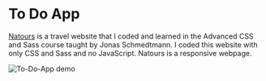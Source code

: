 # To Do App
[Natours](shakiba-vakili.github.io/Natours-learner/) is a travel website that I coded and learned in the Advanced CSS and Sass course taught by Jonas Schmedtmann. I coded this website with only CSS and Sass and no JavaScript. Natours is a responsive webpage.

<img src="To-Do-App
.png" alt="To-Do-App
 demo" title="To-Do-App
"  />

